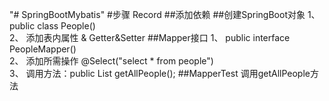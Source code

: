 "# SpringBootMybatis" 
#步骤 Record
##添加依赖
##创建SpringBoot对象
1、 public class People()  
2、 添加表内属性 & Getter&Setter
##Mapper接口
1、 public interface PeopleMapper()  
2、 添加所需操作 @Select("select * from people")  
3、 调用方法：public List<People> getAllPeople();
##MapperTest
调用getAllPeople方法